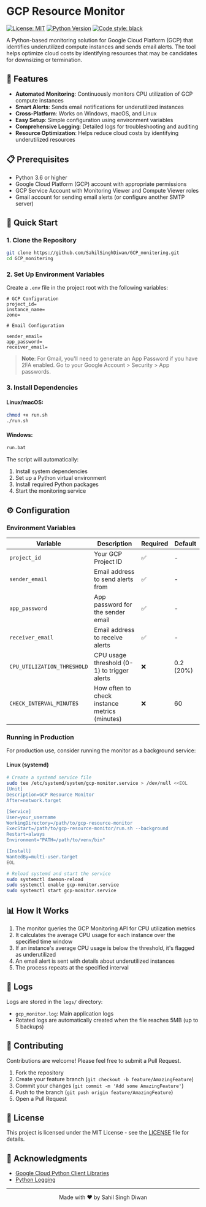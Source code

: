 # GCP Resource Monitor

[![License: MIT](https://img.shields.io/badge/License-MIT-yellow.svg)](https://opensource.org/licenses/MIT)
[![Python Version](https://img.shields.io/badge/python-3.6+-blue.svg)](https://www.python.org/)
[![Code style: black](https://img.shields.io/badge/code%20style-black-000000.svg)](https://github.com/psf/black)

A Python-based monitoring solution for Google Cloud Platform (GCP) that identifies underutilized compute instances and sends email alerts. The tool helps optimize cloud costs by identifying resources that may be candidates for downsizing or termination.

## 🌟 Features

- **Automated Monitoring**: Continuously monitors CPU utilization of GCP compute instances
- **Smart Alerts**: Sends email notifications for underutilized instances
- **Cross-Platform**: Works on Windows, macOS, and Linux
- **Easy Setup**: Simple configuration using environment variables
- **Comprehensive Logging**: Detailed logs for troubleshooting and auditing
- **Resource Optimization**: Helps reduce cloud costs by identifying underutilized resources

## 📋 Prerequisites

- Python 3.6 or higher
- Google Cloud Platform (GCP) account with appropriate permissions
- GCP Service Account with Monitoring Viewer and Compute Viewer roles
- Gmail account for sending email alerts (or configure another SMTP server)

## 🚀 Quick Start

### 1. Clone the Repository

```bash
git clone https://github.com/SahilSinghDiwan/GCP_monitering.git
cd GCP_monitering
```

### 2. Set Up Environment Variables

Create a `.env` file in the project root with the following variables:

```env
# GCP Configuration
project_id=
instance_name=
zone=

# Email Configuration

sender_email=
app_password=
receiver_email=

```

> **Note**: For Gmail, you'll need to generate an App Password if you have 2FA enabled. Go to your Google Account > Security > App passwords.

### 3. Install Dependencies

#### Linux/macOS:

```bash
chmod +x run.sh
./run.sh
```

#### Windows:

```bash
run.bat
```

The script will automatically:

1. Install system dependencies
2. Set up a Python virtual environment
3. Install required Python packages
4. Start the monitoring service

## ⚙️ Configuration

### Environment Variables

| Variable                    | Description                                   | Required | Default   |
| --------------------------- | --------------------------------------------- | -------- | --------- |
| `project_id`                | Your GCP Project ID                           | ✅       | -         |
| `sender_email`              | Email address to send alerts from             | ✅       | -         |
| `app_password`              | App password for the sender email             | ✅       | -         |
| `receiver_email`            | Email address to receive alerts               | ✅       | -         |
| `CPU_UTILIZATION_THRESHOLD` | CPU usage threshold (0-1) to trigger alerts   | ❌       | 0.2 (20%) |
| `CHECK_INTERVAL_MINUTES`    | How often to check instance metrics (minutes) | ❌       | 60        |

### Running in Production

For production use, consider running the monitor as a background service:

#### Linux (systemd)

```bash
# Create a systemd service file
sudo tee /etc/systemd/system/gcp-monitor.service > /dev/null <<EOL
[Unit]
Description=GCP Resource Monitor
After=network.target

[Service]
User=your_username
WorkingDirectory=/path/to/gcp-resource-monitor
ExecStart=/path/to/gcp-resource-monitor/run.sh --background
Restart=always
Environment="PATH=/path/to/venv/bin"

[Install]
WantedBy=multi-user.target
EOL

# Reload systemd and start the service
sudo systemctl daemon-reload
sudo systemctl enable gcp-monitor.service
sudo systemctl start gcp-monitor.service
```

## 📊 How It Works

1. The monitor queries the GCP Monitoring API for CPU utilization metrics
2. It calculates the average CPU usage for each instance over the specified time window
3. If an instance's average CPU usage is below the threshold, it's flagged as underutilized
4. An email alert is sent with details about underutilized instances
5. The process repeats at the specified interval

## 📝 Logs

Logs are stored in the `logs/` directory:

- `gcp_monitor.log`: Main application logs
- Rotated logs are automatically created when the file reaches 5MB (up to 5 backups)

## 🤝 Contributing

Contributions are welcome! Please feel free to submit a Pull Request.

1. Fork the repository
2. Create your feature branch (`git checkout -b feature/AmazingFeature`)
3. Commit your changes (`git commit -m 'Add some AmazingFeature'`)
4. Push to the branch (`git push origin feature/AmazingFeature`)
5. Open a Pull Request

## 📄 License

This project is licensed under the MIT License - see the [LICENSE](LICENSE) file for details.

## 🙏 Acknowledgments

- [Google Cloud Python Client Libraries](https://github.com/googleapis/google-cloud-python)
- [Python Logging](https://docs.python.org/3/library/logging.html)

---

<div align="center">
  Made with ❤️ by Sahil Singh Diwan
</div>

